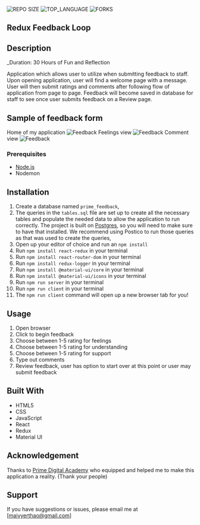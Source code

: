 
![REPO SIZE](https://img.shields.io/github/repo-size/yyerthao/redux-feedback-loop.svg?style=flat-square)
![TOP_LANGUAGE](https://img.shields.io/github/languages/top/yyerthao/redux-feedback-loop.svg?style=flat-square)
![FORKS](https://img.shields.io/github/forks/yyerthao/redux-feedback-loop.svg?style=social)

## Redux Feedback Loop

## Description

_Duration: 30 Hours of Fun and Reflection

 Application which allows user to utilize when submitting feedback to staff. Upon opening application, user will find a welcome page with a message. User will then submit ratings and comments after following flow of application from page to page. Feedback will become saved in database for staff to see once user submits feedback on a Review page.

## Sample of feedback form
Home of my application
![Feedback](home.png)
Feelings view
![Feedback](feels.png)
Comment view
![Feedback](comment.png)


### Prerequisites

- [Node.js](https://nodejs.org/en/)
- Nodemon


## Installation

1. Create a database named `prime_feedback`,
2. The queries in the `tables.sql` file are set up to create all the necessary tables and populate the needed data to allow the application to run correctly. The project is built on [Postgres](https://www.postgresql.org/download/), so you will need to make sure to have that installed. We recommend using Postico to run those queries as that was used to create the queries, 
3. Open up your editor of choice and run an `npm install`
4. Run `npm install react-redux` in your terminal
5. Run `npm install react-router-dom` in your terminal
6. Run `npm install redux-logger` in your terminal
7. Run `npm install @material-ui/core` in your terminal
8. Run `npm install @material-ui/icons` in your terminal
9. Run `npm run server` in your terminal
10. Run `npm run client` in your terminal
11. The `npm run client` command will open up a new browser tab for you!


## Usage

1. Open browser
2. Click to begin feedback
3. Choose between 1-5 rating for feelings
4. Choose between 1-5 rating for understanding
5. Choose between 1-5 rating for support
6. Type out comments
7. Review feedback, user has option to start over at this point
    or user may submit feedback 


## Built With

* HTML5
* CSS
* JavaScript
* React
* Redux
* Material UI


## Acknowledgement
Thanks to [Prime Digital Academy](www.primeacademy.io) who equipped and helped me to make this application a reality. (Thank your people)

## Support
If you have suggestions or issues, please email me at [maivyerthao@gmail.com]